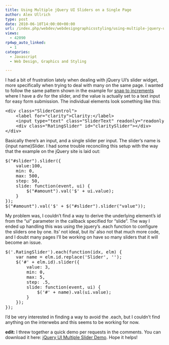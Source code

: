 ```yaml
---
title: Using Multiple jQuery UI Sliders on a Single Page
author: Alex Ullrich
type: post
date: 2010-06-10T14:00:00+00:00
url: /index.php/webdev/webdesigngraphicsstyling/using-multiple-jquery-ui-sliders-on-a-si/
views:
  - 42090
rp4wp_auto_linked:
  - 1
categories:
  - Javascript
  - Web Design, Graphics and Styling

---
```

I had a bit of frustration lately when dealing with jQuery UI&#8217;s slider widget, more specifically when trying to deal with many on the same page. I wanted to follow the same pattern shown in the example for [snap to increments][1] where I have a div for the slider, and the value is actually set to a text input for easy form submission. The individual elements look something like this:

<pre>&lt;div class="SliderControl"&gt;
	&lt;label for="clarity"&gt;Clarity:&lt;/label&gt;
	&lt;input type="text" class="SliderText" readonly="readonly" id="clarity" name="clarity"/&gt;
	&lt;div class="RatingSlider" id="claritySlider"&gt;&lt;/div&gt;	
&lt;/div&gt;</pre>

Basically there&#8217;s an input, and a single slider per input. The slider&#8217;s name is {input name}Slider. I had some trouble reconciling this setup with the way that the example on the jQuery site is laid out:

<pre>$("#slider").slider({
	value:100,
	min: 0,
	max: 500,
	step: 50,
	slide: function(event, ui) {
		$("#amount").val('$' + ui.value);
	}
});
$("#amount").val('$' + $("#slider").slider("value"));</pre>

My problem was, I couldn&#8217;t find a way to derive the underlying element&#8217;s id from the &#8220;ui&#8221; parameter in the callback specified for &#8220;slide&#8221;. The way I ended up handling this was using the jquery&#8217;s .each function to configure the sliders one by one. Its&#8217; not ideal, but its&#8217; also not that much more code, and I doubt many pages I&#8217;ll be working on have so many sliders that it will become an issue.

<pre>$('.RatingSlider').each(function(idx, elm) {
	var name = elm.id.replace('Slider', '');
	$('#' + elm.id).slider({
		value: 3,
		min: 0,
		max: 5,
		step: .5,
		slide: function(event, ui) {
			$('#' + name).val(ui.value);
		}
	});
});</pre>

I&#8217;d be very interested in finding a way to avoid the .each, but I couldn&#8217;t find anything on the interwebs and this seems to be working for now.

**edit:** I threw together a quick demo per requests in the comments. You can download it here: [jQuery UI Multiple Slider Demo][2]. Hope it helps!

 [1]: http://jqueryui.com/demos/slider/#steps
 [2]: /wp-content/uploads/blogs/WebDev/using-multiple-jquery-ui-sliders-on-a-si/Sliders.zip "jQuery UI Multiple Slider Demo"
